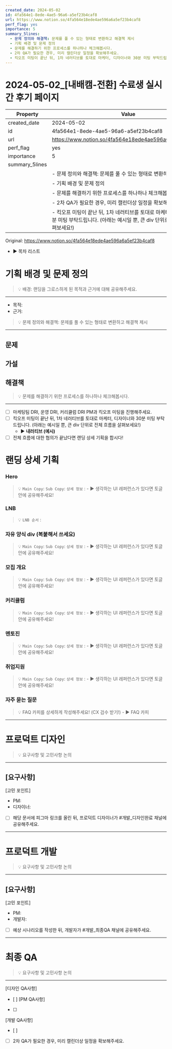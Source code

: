 ```yaml
---
created_date: 2024-05-02
id: 4fa564e1-8ede-4ae5-96a6-a5ef23b4caf8
url: https://www.notion.so/4fa564e18ede4ae596a6a5ef23b4caf8
perf_flag: yes
importance: 5
summary_5lines:
  - 문제 정의와 해결책: 문제를 풀 수 있는 형태로 변환하고 해결책 제시
  - 기획 배경 및 문제 정의
  - 문제를 해결하기 위한 프로세스를 하나하나 체크해봅시다.
  - 2차 QA가 필요한 경우, 미리 캘린더상 일정을 확보해주세요.
  - 킥오프 미팅이 끝난 뒤, 1차 네러티브를 토대로 마케터, 디자이너와 30분 미팅 부탁드립니다. (아래는 예시일 뿐, 큰 div 단위로 전체 흐름을 살펴보세요!)
---
```


# 2024-05-02_[내배캠-전환] 수료생 실시간 후기 페이지

| Property | Value |
| --- | --- |
| created_date | 2024-05-02 |
| id | 4fa564e1-8ede-4ae5-96a6-a5ef23b4caf8 |
| url | https://www.notion.so/4fa564e18ede4ae596a6a5ef23b4caf8 |
| perf_flag | yes |
| importance | 5 |
| summary_5lines | |
|  | - 문제 정의와 해결책: 문제를 풀 수 있는 형태로 변환하고 해결책 제시 |
|  | - 기획 배경 및 문제 정의 |
|  | - 문제를 해결하기 위한 프로세스를 하나하나 체크해봅시다. |
|  | - 2차 QA가 필요한 경우, 미리 캘린더상 일정을 확보해주세요. |
|  | - 킥오프 미팅이 끝난 뒤, 1차 네러티브를 토대로 마케터, 디자이너와 30분 미팅 부탁드립니다. (아래는 예시일 뿐, 큰 div 단위로 전체 흐름을 살펴보세요!) |

Original: https://www.notion.so/4fa564e18ede4ae596a6a5ef23b4caf8

- ▶ 목차 리스트

#  기획 배경 및 문제 정의
> 💡 배경: 랜딩을 그로스하게 된 목적과 근거에 대해 공유해주세요.

  ---
  - 목적:
  - 근거:
> 💡 문제 정의와 해결책: 문제를 풀 수 있는 형태로 변환하고 해결책 제시

  ---
  문제
  - 
  가설
  - 
  해결책
  - 
> 💡 문제를 해결하기 위한 프로세스를 하나하나 체크해봅시다.

  ---
  - [ ] 마케팅팀 DRI, 운영 DRI, 커리큘럼 DRI PM과 킥오프 미팅을 진행해주세요.
  - [ ] 킥오프 미팅이 끝난 뒤, 1차 네러티브를 토대로 마케터, 디자이너와 30분 미팅 부탁드립니다. (아래는 예시일 뿐, 큰 div 단위로 전체 흐름을 살펴보세요!)
    - ▶ **내러티브 (예시)**
  - [ ] 전체 흐름에 대한 협의가 끝났다면 랜딩 상세 기획을 합시다!

# 랜딩 상세 기획

### Hero
  > 💡 `Main Copy`:
    `Sub Copy`:
    `상세 정보` :
    - ▶ 생각하는 UI 레퍼런스가 있다면 토글 안에 공유해주세요!

### LNB
  > 💡 `LNB 순서` :

### 자유 양식 div (복붙해서 쓰세요) 
  > 💡 `Main Copy`:
    `Sub Copy`:
    `상세 정보` :
    - ▶ 생각하는 UI 레퍼런스가 있다면 토글 안에 공유해주세요!

### 모집 개요
  > 💡 `Main Copy`:
    `Sub Copy`:
    `상세 정보` :
    - ▶ 생각하는 UI 레퍼런스가 있다면 토글 안에 공유해주세요!

### 커리큘럼 
  > 💡 `Main Copy`:
    `Sub Copy`:
    `상세 정보` :
    - ▶ 생각하는 UI 레퍼런스가 있다면 토글 안에 공유해주세요!

### 멘토진
  > 💡 `Main Copy`:
    `Sub Copy`:
    `상세 정보` :
    - ▶ 생각하는 UI 레퍼런스가 있다면 토글 안에 공유해주세요!

### 취업지원
  > 💡 `Main Copy`:
    `Sub Copy`:
    `상세 정보` :
    - ▶ 생각하는 UI 레퍼런스가 있다면 토글 안에 공유해주세요!

### 자주 묻는 질문 
  > 💡 FAQ 카피를 상세하게 작성해주세요! (CX 검수 받기!)
    - ▶ FAQ 카피

---

#  프로덕트 디자인
> 💡 요구사항 및 고민사항 논의

  ---
  [요구사항]
  - 
  [고민 포인트]
  - PM:
  - 디자이너: 
  - [ ] 해당 문서에 피그마 링크를 올린 뒤, 프로덕트 디자이너가 #개발_디자인완료 채널에 공유해주세요.

---

#  프로덕트 개발
> 💡 요구사항 및 고민사항 논의

  ---
  [요구사항]
  - 
  [고민 포인트]
  - PM:
  - 개발자: 
  - [ ] 예상 시나리오를 작성한 뒤, 개발자가 #개발_최종QA 채널에 공유해주세요.

---

#  최종 QA
> 💡 요구사항 및 고민사항 논의

  ---
  [디자인 QA사항]
  - [ ] 
  [PM QA사항]
  - [ ] 
  [개발 QA사항]
  - [ ] 
  - [ ] 2차 QA가 필요한 경우, 미리 캘린더상 일정을 확보해주세요.
